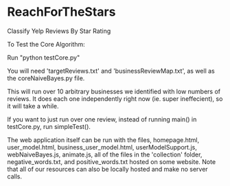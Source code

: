 ReachForTheStars
================

Classify Yelp Reviews By Star Rating

To Test the Core Algorithm:

Run "python testCore.py"
  
  You will need 'targetReviews.txt' and 'businessReviewMap.txt', as well as the coreNaiveBayes.py file.

This will run over 10 arbitrary businesses we identified with low numbers of reviews. It does each one independently right now (ie. super ineffecient), so it will take a while. 

If you want to just run over one review, instead of running main() in testCore.py, run simpleTest().


The web application itself can be run with the files, homepage.html, user_model.html, business_user_model.html, userModelSupport.js, webNaiveBayes.js, animate.js, all of the files in the 'collection' folder, negative_words.txt, and positive_words.txt hosted on some website. Note that all of our resources can also be locally hosted and make no server calls.
